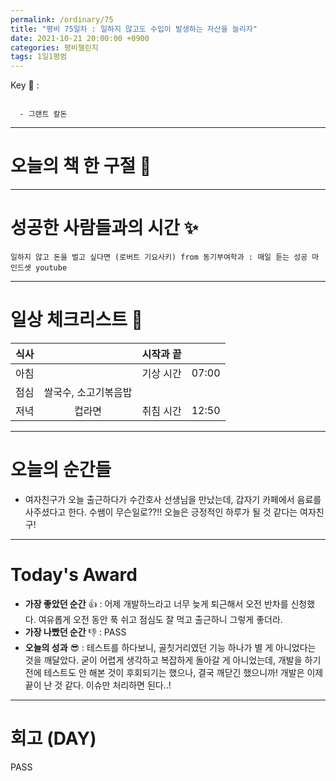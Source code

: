 ```yaml
---
permalink: /ordinary/75
title: "평비 75일차 : 일하지 않고도 수입이 발생하는 자산을 늘리자"
date: 2021-10-21 20:00:00 +0900
categories: 평비챌린지
tags: 1일1평범
---  
```

Key 🔑 : 
```

  - 그랜트 칼돈
```

---
# 오늘의 책 한 구절 📕


---
# 성공한 사람들과의 시간 ✨
`일하지 않고 돈을 벌고 싶다면 (로버트 기요사키) from 동기부여학과 : 매일 듣는 성공 마인드셋 youtube`  


---
# 일상 체크리스트 📃

| 식사 |  | 시작과 끝 |  |
|:----:|:----:|:----:|:----:|
| 아침 |  | 기상 시간 | 07:00 |
| 점심 | 쌀국수, 소고기볶음밥 |  |  |
| 저녁 | 컵라면 | 취침 시간 | 12:50 |

---
# 오늘의 순간들
- 여자친구가 오늘 출근하다가 수간호사 선생님을 만났는데, 갑자기 카페에서 음료를 사주셨다고 한다. 수쌤이 무슨일로??!! 오늘은 긍정적인 하루가 될 것 같다는 여자친구!

---
# Today's Award
- **가장 좋았던 순간** 👍 : 어제 개발하느라고 너무 늦게 퇴근해서 오전 반차를 신청했다. 여유롭게 오전 동안 푹 쉬고 점심도 잘 먹고 출근하니 그렇게 좋더라.
- **가장 나빴던 순간** 👎 : PASS
- **오늘의 성과** 😎 : 테스트를 하다보니, 골칫거리였던 기능 하나가 별 게 아니었다는 것을 깨달았다. 굳이 어렵게 생각하고 복잡하게 돌아갈 게 아니었는데, 개발을 하기 전에 테스트도 안 해본 것이 후회되기는 했으나, 결국 깨닫긴 했으니까! 개발은 이제 끝이 난 것 같다. 이슈만 처리하면 된다..!

---
# 회고 (DAY)
PASS